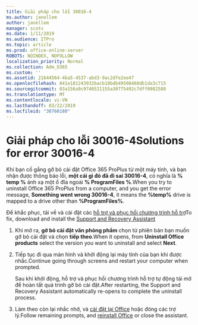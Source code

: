 ```yaml
---
title: Giải pháp cho lỗi 30016-4
ms.author: janellem
author: janellem
manager: scotv
ms.date: 1/11/2019
ms.audience: ITPro
ms.topic: article
ms.prod: office-online-server
ROBOTS: NOINDEX, NOFOLLOW
localization_priority: Normal
ms.collection: Adm_O365
ms.custom: ''
ms.assetid: 21644564-4ba5-4537-abd3-9ac2dfe2ee47
ms.openlocfilehash: 841e181243932bacb18bdb49508468db1da3c715
ms.sourcegitcommit: 03a156a9c9740521155a30775492c7dff0982588
ms.translationtype: MT
ms.contentlocale: vi-VN
ms.lasthandoff: 03/22/2019
ms.locfileid: "30760180"
---
```

# <a name="solutions-for-error-30016-4"></a><span data-ttu-id="9c1bc-102">Giải pháp cho lỗi 30016-4</span><span class="sxs-lookup"><span data-stu-id="9c1bc-102">Solutions for error 30016-4</span></span>


<span data-ttu-id="9c1bc-103">Khi bạn cố gắng gỡ bỏ cài đặt Office 365 ProPlus từ một máy tính, và bạn nhận được thông báo lỗi, **một cái gì đó đã đi sai 30016-4**, có nghĩa là **% temp %** ánh xạ một ổ đĩa ngoài **% ProgramFiles %**.</span><span class="sxs-lookup"><span data-stu-id="9c1bc-103">When you try to uninstall Office 365 ProPlus from a computer, and you get the error message, **Something went wrong 30016-4**, it means the **%temp%** drive is mapped to a drive other than **%ProgramFiles%**.</span></span>
  
<span data-ttu-id="9c1bc-104">Để khắc phục, tải về và cài đặt các [hỗ trợ và phục hồi chương trình hỗ trợ](https://aka.ms/SARA-OfficeUninstall-Alchemy)</span><span class="sxs-lookup"><span data-stu-id="9c1bc-104">To fix, download and install the [Support and Recovery Assistant](https://aka.ms/SARA-OfficeUninstall-Alchemy)</span></span>
  
1. <span data-ttu-id="9c1bc-105">Khi mở ra, **gỡ bỏ cài đặt văn phòng phẩm** chọn từ phiên bản bạn muốn gỡ bỏ cài đặt và chọn **tiếp theo**.</span><span class="sxs-lookup"><span data-stu-id="9c1bc-105">When it opens, from **Uninstall Office products** select the version you want to uninstall and select **Next**.</span></span> 
    
2. <span data-ttu-id="9c1bc-106">Tiếp tục đi qua màn hình và khởi động lại máy tính của bạn khi được nhắc.</span><span class="sxs-lookup"><span data-stu-id="9c1bc-106">Continue going through screens and restart your computer when prompted.</span></span>
    
    <span data-ttu-id="9c1bc-107">Sau khi khởi động, hỗ trợ và phục hồi chương trình hỗ trợ tự động tái mở để hoàn tất quá trình gỡ bỏ cài đặt.</span><span class="sxs-lookup"><span data-stu-id="9c1bc-107">After restarting, the Support and Recovery Assistant automatically re-opens to complete the uninstall process.</span></span>
    
3. <span data-ttu-id="9c1bc-108">Làm theo còn lại nhắc nhở, và [cài đặt lại Office](https://portal.office.com/OLS/MySoftware.aspx) hoặc đóng các trợ lý.</span><span class="sxs-lookup"><span data-stu-id="9c1bc-108">Follow remaining prompts, and [reinstall Office](https://portal.office.com/OLS/MySoftware.aspx) or close the assistant.</span></span> 
    

